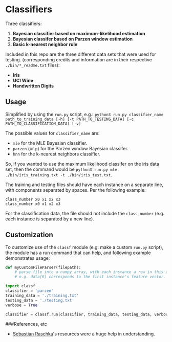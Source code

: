 # Classifiers

Three classifiers:

1. **Bayesian classifier based on maximum-likelihood estimation**
2. **Bayesian classifer based on Parzen window estimation**
3. **Basic k-nearest neighbor rule**

Included in this repo are the three different data sets that were used for testing. (corresponding credits and information are in their respective `./bin/*_readme.txt` files):

- **Iris**
- **UCI Wine**
- **Handwritten Digits**

## Usage
Simplified by using the `run.py` script, e.g.:
```python3 run.py classifier_name path_to_training_data [-h] [-t PATH_TO_TESTING_DATA] [-c PATH_TO_CLASSIFICATION_DATA] [-v]```

The possible values for `classifier_name` are:

- `mle` for the MLE Bayesian classifier.
- `parzen` (or `p`) for the Parzen window Bayesian classifer.
- `knn` for the k-nearest neighbors classifier.

So, if you wanted to use the maximum likelihood classifer on the iris data set, then the command would be `python3 run.py mle ./bin/iris_training.txt -t ./bin/iris_test.txt`.

The training and testing files should have each instance on a separate line, with components separated by spaces. Per the following example:
```
class_number x0 x1 x2 x3
class_number x0 x1 x2 x3
```

For the classification data, the file should not include the `class_number` (e.g. each instance is separated by a new line).

## Customization
To customize use of the `classf` module (e.g. make a custom `run.py` script), the module has a run command that can help, and following example demonstrates usage:

```python
def myCustomFileParser(filepath):
    # parse file into a numpy array, with each instance a row in this array.
    # e.g. data[0] corresponds to the first instance's feature vector.

import classf
classifier = 'parzen'
training_data = './training.txt'
testing_data = './testing.txt'
verbose = True

classifier = classf.run(classifier, training_data, testing_data, verbose, myCustomFileParser)
```

###References, etc

- [Sebastian Raschka](http://sebastianraschka.com/)'s resources were a huge help in understanding.
